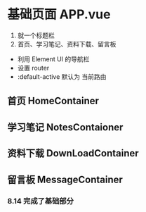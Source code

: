 # 基础页面 APP.vue
1. 就一个标题栏
2. 首页、学习笔记、资料下载、留言板
+ 利用 Element UI 的导航栏
+ 设置 router 
+ :default-active 默认为 当前路由

## 首页 HomeContainer

## 学习笔记 NotesContaioner

## 资料下载 DownLoadContainer

## 留言板 MessageContainer



### 8.14 完成了基础部分